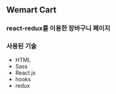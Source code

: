 ## Wemart Cart

### react-redux를 이용한 장바구니 페이지

### 사용된 기술

- HTML
- Sass
- React.js
- hooks
- redux

